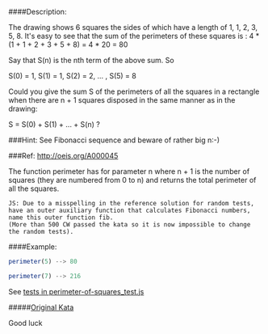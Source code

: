 ####Description:

The drawing shows 6 squares the sides of which have a length of 1, 1, 2, 3, 5, 8. It's easy to see that the sum of the perimeters of these squares is : 4 * (1 + 1 + 2 + 3 + 5 + 8) = 4 * 20 = 80

Say that S(n) is the nth term of the above sum. So

S(0) = 1, S(1) = 1, S(2) = 2, ... , S(5) = 8

Could you give the sum S of the perimeters of all the squares in a rectangle when there are n + 1 squares disposed in the same manner as in the drawing:

S = S(0) + S(1) + ... + S(n) ?



###Hint:
 See Fibonacci sequence and beware of rather big n:-)

###Ref:
 http://oeis.org/A000045

The function perimeter has for parameter n where n + 1 is the number of squares (they are numbered from 0 to n) and returns the total perimeter of all the squares.

	JS: Due to a misspelling in the reference solution for random tests, 
	have an outer auxiliary function that calculates Fibonacci numbers, 
	name this outer function fib. 
	(More than 500 CW passed the kata so it is now impossible to change the random tests).

####Example:

```js
perimeter(5) --> 80

perimeter(7) --> 216

```

See [tests in perimeter-of-squares_test.js](https://github.com/AlexVvx/code-wars/blob/master/katas/perimeter-of-squares/perimeter-of-squares_test.js)

#####[Original Kata](https://www.codewars.com/kata/perimeter-of-squares-in-a-rectangle)

Good luck
